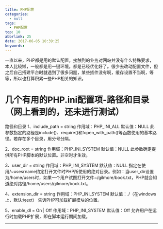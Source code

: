 ```yaml
---
title: PHP配置
categories:
  - null
tags:
  - PHP配置
top: 10
abbrlink: 25
date: 2017-06-05 10:39:25
keywords:
---
```


一直以来，PHP都是用的默认配置，接触到的业务对网站并没有什么特殊要求，本人比较懒，一般都是用一键环境，都是已经优化好了。很少去改动配置文件，但之后自己搭建平台时就遇到了很多问题，某些插件没有啊，缓存设置不当啊，等等，所以也打算积累一些PHP相关的知识。



# 几个有用的PHP.ini配置项-路径和目录（网上看到的，还未进行测试）
路径和目录
1、include_path = string
作用域：PHP_INI_ALL
默认值：NULL
此参数指定的路径是include()、require()和fopen_with_path()等函数使用的基本路径。若存在多个目录，用分号分隔。

2、doc_root = string
作用域：PHP_INI_SYSTEM
默认值：NULL
此参数确定提供所有PHP脚本的默认位置。非空时才生效。

3、user_dir = string
作用域：PHP_INI_SYSTEM
默认值：NULL
指定在使用/~usesrname约定打开文件时PHP所使用的绝对目录。例如：当user_dir设置为/home/users时，如果一个用户试图打开文件~/gilmore/book.txt，PHP就会知道绝对路径/home/users/gilmore/book.txt。

4、extension_dir = string
作用域：PHP_INI_SYSTEM
默认值：./（在windows上，默认为ext）
告诉PHP可加载扩展模块的位置。

5、enable_dl = On | Off
作用域：PHP_INI_SYSTEM
默认值：Off
允许用户在运行时加载PHP扩展，即在脚本运行期间加载。


----------
